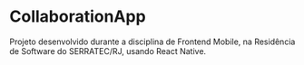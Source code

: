 # CollaborationApp
Projeto desenvolvido durante a disciplina de Frontend Mobile, na Residência de Software do SERRATEC/RJ, usando React Native.
